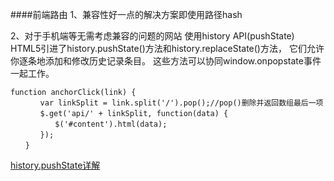 ####前端路由
1、兼容性好一点的解决方案即使用路径hash

2、对于手机端等无需考虑兼容的问题的网站 使用history API(pushState)
HTML5引进了history.pushState()方法和history.replaceState()方法，
它们允许你逐条地添加和修改历史记录条目。
这些方法可以协同window.onpopstate事件一起工作。
```
function anchorClick(link) {
　　　　var linkSplit = link.split('/').pop();//pop()删除并返回数组最后一项
　　　　$.get('api/' + linkSplit, function(data) {
　　　　　　$('#content').html(data);
　　　　});
　　}
```
[history.pushState详解](https://developer.mozilla.org/zh-CN/docs/DOM/Manipulating_the_browser_history)